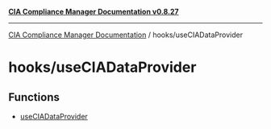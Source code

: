 [**CIA Compliance Manager Documentation v0.8.27**](../../README.md)

***

[CIA Compliance Manager Documentation](../../modules.md) / hooks/useCIADataProvider

# hooks/useCIADataProvider

## Functions

- [useCIADataProvider](functions/useCIADataProvider.md)
